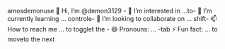 amosdemonuse 👋 Hi, I’m @demon3129 - 👀 I’m interested in ...to- 🌱 I’m currently learning ...
controle- 💞️ I’m looking to collaborate on ...
shift- 📫 How to reach me ...
to togglet the - 😄 Pronouns: ...
-tab ⚡ Fun fact: ...
to moveto the next 
<!---
demon3129/demon3129 is a ✨ special ✨ repository because its `README.md` (this file) appears on your GitHub profile.
You can click the Preview link to take a look at your changes.
--->
